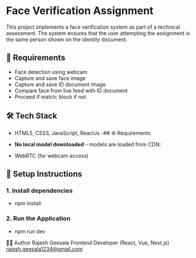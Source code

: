 # Face Verification Assignment

This project implements a face verification system as part of a technical assessment. The system ensures that the user attempting the assignment is the same person shown on the identity document.

## 📌 Requirements

- Face detection using webcam
- Capture and save face image
- Capture and save ID document image
- Compare face from live feed with ID document
- Proceed if match; block if not

## 🛠 Tech Stack

- HTML5, CSS3, JavaScript, ReactJs
-## ⚙️ Requirements

- **No local model downloaded** – models are loaded from CDN:

- WebRTC (for webcam access)

## 🔧 Setup Instructions

### 1.  Install dependencies 
- npm install

### 2. Run the Application
   - npm run dev 



🧑‍💻 Author
Rajesh Geesala
Frontend Developer (React, Vue, Next.js)
rajesh.geesala1234@gmail.com